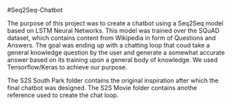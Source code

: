 #Seq2Seq-Chatbot

The purpose of this project was to create a chatbot using a Seq2Seq model based on LSTM Neural Networks. This model was trained over the SQuAD dataset, which contains content from Wikipedia in form of Questions and Answers. The goal was ending up with a chatting loop that coud take a general knowledge question by the user and generate a somewhat accurate answer based on its training upon a general body of knowledge. We used Tensorflow/Keras to achieve our purpose. 

The S2S South Park folder contains the original inspiration after which the final chatbot was designed. The S2S Movie folder contains anothe reference used to create the chat loop.